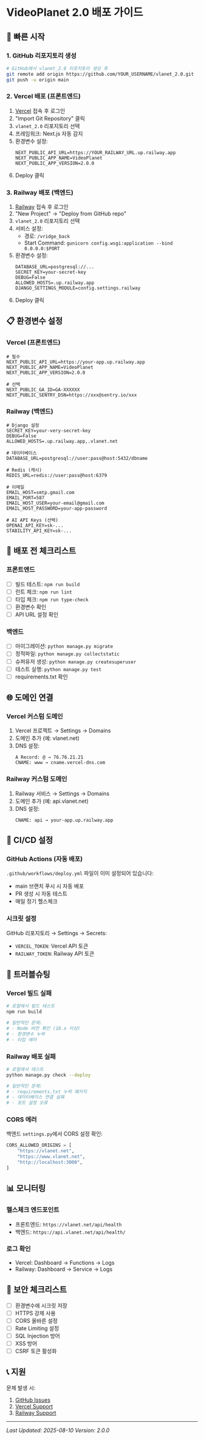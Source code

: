 # VideoPlanet 2.0 배포 가이드

## 🚀 빠른 시작

### 1. GitHub 리포지토리 생성
```bash
# GitHub에서 vlanet_2.0 리포지토리 생성 후
git remote add origin https://github.com/YOUR_USERNAME/vlanet_2.0.git
git push -u origin main
```

### 2. Vercel 배포 (프론트엔드)
1. [Vercel](https://vercel.com) 접속 후 로그인
2. "Import Git Repository" 클릭
3. `vlanet_2.0` 리포지토리 선택
4. 프레임워크: Next.js 자동 감지
5. 환경변수 설정:
   ```
   NEXT_PUBLIC_API_URL=https://YOUR_RAILWAY_URL.up.railway.app
   NEXT_PUBLIC_APP_NAME=VideoPlanet
   NEXT_PUBLIC_APP_VERSION=2.0.0
   ```
6. Deploy 클릭

### 3. Railway 배포 (백엔드)
1. [Railway](https://railway.app) 접속 후 로그인
2. "New Project" → "Deploy from GitHub repo"
3. `vlanet_2.0` 리포지토리 선택
4. 서비스 설정:
   - 경로: `/vridge_back`
   - Start Command: `gunicorn config.wsgi:application --bind 0.0.0.0:$PORT`
5. 환경변수 설정:
   ```
   DATABASE_URL=postgresql://...
   SECRET_KEY=your-secret-key
   DEBUG=False
   ALLOWED_HOSTS=.up.railway.app
   DJANGO_SETTINGS_MODULE=config.settings.railway
   ```
6. Deploy 클릭

## 📋 환경변수 설정

### Vercel (프론트엔드)
```env
# 필수
NEXT_PUBLIC_API_URL=https://your-app.up.railway.app
NEXT_PUBLIC_APP_NAME=VideoPlanet
NEXT_PUBLIC_APP_VERSION=2.0.0

# 선택
NEXT_PUBLIC_GA_ID=GA-XXXXXX
NEXT_PUBLIC_SENTRY_DSN=https://xxx@sentry.io/xxx
```

### Railway (백엔드)
```env
# Django 설정
SECRET_KEY=your-very-secret-key
DEBUG=False
ALLOWED_HOSTS=.up.railway.app,.vlanet.net

# 데이터베이스
DATABASE_URL=postgresql://user:pass@host:5432/dbname

# Redis (캐시)
REDIS_URL=redis://user:pass@host:6379

# 이메일
EMAIL_HOST=smtp.gmail.com
EMAIL_PORT=587
EMAIL_HOST_USER=your-email@gmail.com
EMAIL_HOST_PASSWORD=your-app-password

# AI API Keys (선택)
OPENAI_API_KEY=sk-...
STABILITY_API_KEY=sk-...
```

## 🔧 배포 전 체크리스트

### 프론트엔드
- [ ] 빌드 테스트: `npm run build`
- [ ] 린트 체크: `npm run lint`
- [ ] 타입 체크: `npm run type-check`
- [ ] 환경변수 확인
- [ ] API URL 설정 확인

### 백엔드
- [ ] 마이그레이션: `python manage.py migrate`
- [ ] 정적파일: `python manage.py collectstatic`
- [ ] 슈퍼유저 생성: `python manage.py createsuperuser`
- [ ] 테스트 실행: `python manage.py test`
- [ ] requirements.txt 확인

## 🌐 도메인 연결

### Vercel 커스텀 도메인
1. Vercel 프로젝트 → Settings → Domains
2. 도메인 추가 (예: vlanet.net)
3. DNS 설정:
   ```
   A Record: @ → 76.76.21.21
   CNAME: www → cname.vercel-dns.com
   ```

### Railway 커스텀 도메인
1. Railway 서비스 → Settings → Domains
2. 도메인 추가 (예: api.vlanet.net)
3. DNS 설정:
   ```
   CNAME: api → your-app.up.railway.app
   ```

## 🔄 CI/CD 설정

### GitHub Actions (자동 배포)
`.github/workflows/deploy.yml` 파일이 이미 설정되어 있습니다:
- main 브랜치 푸시 시 자동 배포
- PR 생성 시 자동 테스트
- 매일 정기 헬스체크

### 시크릿 설정
GitHub 리포지토리 → Settings → Secrets:
- `VERCEL_TOKEN`: Vercel API 토큰
- `RAILWAY_TOKEN`: Railway API 토큰

## 🐛 트러블슈팅

### Vercel 빌드 실패
```bash
# 로컬에서 빌드 테스트
npm run build

# 일반적인 문제:
# - Node 버전 확인 (18.x 이상)
# - 환경변수 누락
# - 타입 에러
```

### Railway 배포 실패
```bash
# 로컬에서 테스트
python manage.py check --deploy

# 일반적인 문제:
# - requirements.txt 누락 패키지
# - 데이터베이스 연결 실패
# - 포트 설정 오류
```

### CORS 에러
백엔드 `settings.py`에서 CORS 설정 확인:
```python
CORS_ALLOWED_ORIGINS = [
    "https://vlanet.net",
    "https://www.vlanet.net",
    "http://localhost:3000",
]
```

## 📊 모니터링

### 헬스체크 엔드포인트
- 프론트엔드: `https://vlanet.net/api/health`
- 백엔드: `https://api.vlanet.net/api/health/`

### 로그 확인
- Vercel: Dashboard → Functions → Logs
- Railway: Dashboard → Service → Logs

## 🔐 보안 체크리스트

- [ ] 환경변수에 시크릿 저장
- [ ] HTTPS 강제 사용
- [ ] CORS 올바른 설정
- [ ] Rate Limiting 설정
- [ ] SQL Injection 방어
- [ ] XSS 방어
- [ ] CSRF 토큰 활성화

## 📞 지원

문제 발생 시:
1. [GitHub Issues](https://github.com/YOUR_USERNAME/vlanet_2.0/issues)
2. [Vercel Support](https://vercel.com/support)
3. [Railway Support](https://railway.app/support)

---
*Last Updated: 2025-08-10*
*Version: 2.0.0*